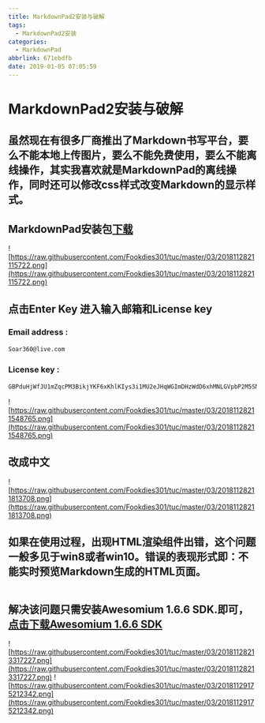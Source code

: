 ```yaml
---
title: MarkdownPad2安装与破解
tags:
  - MarkdownPad2安装
categories:
  - MarkdownPad
abbrlink: 671ebdfb
date: 2019-01-05 07:05:59
---
```

# MarkdownPad2安装与破解
## 虽然现在有很多厂商推出了Markdown书写平台，要么不能本地上传图片，要么不能免费使用，要么不能离线操作，其实我喜欢就是MarkdownPad的离线操作，同时还可以修改css样式改变Markdown的显示样式。

## MarkdownPad安装包[下载](https://markdownpad.com/)
![https://raw.githubusercontent.com/Fookdies301/tuc/master/03/2018112821115722.png](https://raw.githubusercontent.com/Fookdies301/tuc/master/03/2018112821115722.png)
## 点击Enter Key 进入输入邮箱和License key
### Email address :
``` bash
Soar360@live.com
```
### License key :
``` bash
GBPduHjWfJU1mZqcPM3BikjYKF6xKhlKIys3i1MU2eJHqWGImDHzWdD6xhMNLGVpbP2M5SN6bnxn2kSE8qHqNY5QaaRxmO3YSMHxlv2EYpjdwLcPwfeTG7kUdnhKE0vVy4RidP6Y2wZ0q74f47fzsZo45JE2hfQBFi2O9Jldjp1mW8HUpTtLA2a5/sQytXJUQl/QKO0jUQY4pa5CCx20sV1ClOTZtAGngSOJtIOFXK599sBr5aIEFyH0K7H4BoNMiiDMnxt1rD8Vb/ikJdhGMMQr0R4B+L3nWU97eaVPTRKfWGDE8/eAgKzpGwrQQoDh+nzX1xoVQ8NAuH+s4UcSeQ==
```
![https://raw.githubusercontent.com/Fookdies301/tuc/master/03/20181128211548765.png](https://raw.githubusercontent.com/Fookdies301/tuc/master/03/20181128211548765.png)
## 改成中文
![https://raw.githubusercontent.com/Fookdies301/tuc/master/03/20181128211813708.png](https://raw.githubusercontent.com/Fookdies301/tuc/master/03/20181128211813708.png)
## 如果在使用过程，出现HTML渲染组件出错，这个问题一般多见于win8或者win10。错误的表现形式即：不能实时预览Markdown生成的HTML页面。
``` bash
```
## 解决该问题只需安装Awesomium 1.6.6 SDK.即可，[点击下载Awesomium 1.6.6 SDK](http://markdownpad.com/download/awesomium_v1.6.6_sdk_win.exe)
![https://raw.githubusercontent.com/Fookdies301/tuc/master/03/20181128213317227.png](https://raw.githubusercontent.com/Fookdies301/tuc/master/03/20181128213317227.png)
![https://raw.githubusercontent.com/Fookdies301/tuc/master/03/20181129175212342.png](https://raw.githubusercontent.com/Fookdies301/tuc/master/03/20181129175212342.png)

